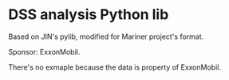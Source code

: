 # DSS analysis Python lib

Based on JIN's pylib, modified for Mariner project's format.

Sponsor: ExxonMobil. 

There's no exmaple because the data is property of ExxonMobil. 
